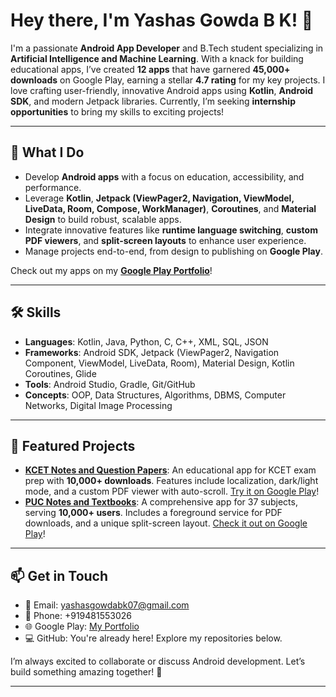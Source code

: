 # Hey there, I'm Yashas Gowda B K! 👋

I'm a passionate **Android App Developer** and B.Tech student specializing in **Artificial Intelligence and Machine Learning**. With a knack for building educational apps, I’ve created **12 apps** that have garnered **45,000+ downloads** on Google Play, earning a stellar **4.7 rating** for my key projects. I love crafting user-friendly, innovative Android apps using **Kotlin**, **Android SDK**, and modern Jetpack libraries. Currently, I’m seeking **internship opportunities** to bring my skills to exciting projects!

---

## 🚀 What I Do
- Develop **Android apps** with a focus on education, accessibility, and performance.
- Leverage **Kotlin**, **Jetpack (ViewPager2, Navigation, ViewModel, LiveData, Room, Compose, WorkManager)**, **Coroutines**, and **Material Design** to build robust, scalable apps.
- Integrate innovative features like **runtime language switching**, **custom PDF viewers**, and **split-screen layouts** to enhance user experience.
- Manage projects end-to-end, from design to publishing on **Google Play**.

Check out my apps on my **[Google Play Portfolio](https://play.google.com/store/search?q=pub:AppInnoVenture&c=apps)**!

---

## 🛠️ Skills
- **Languages**: Kotlin, Java, Python, C, C++, XML, SQL, JSON
- **Frameworks**: Android SDK, Jetpack (ViewPager2, Navigation Component, ViewModel, LiveData, Room), Material Design, Kotlin Coroutines, Glide
- **Tools**: Android Studio, Gradle, Git/GitHub
- **Concepts**: OOP, Data Structures, Algorithms, DBMS, Computer Networks, Digital Image Processing

---

## 🌟 Featured Projects
- **[KCET Notes and Question Papers](https://github.com/AppInnoVenture/kcetapp)**: An educational app for KCET exam prep with **10,000+ downloads**. Features include localization, dark/light mode, and a custom PDF viewer with auto-scroll. [Try it on Google Play](https://play.google.com/store/apps/details?id=com.kea.pyp&utm_source=shareApp)!
- **[PUC Notes and Textbooks](https://github.com/AppInnoVenture/pucapp)**: A comprehensive app for 37 subjects, serving **10,000+ users**. Includes a foreground service for PDF downloads, and a unique split-screen layout. [Check it out on Google Play](https://play.google.com/store/apps/details?id=com.puc.pyp&utm_source=shareApp)!

---

## 📫 Get in Touch
- 📧 Email: [yashasgowdabk07@gmail.com](mailto:yashasgowdabk07@gmail.com)
- 📱 Phone: +919481553026
- 🌐 Google Play: [My Portfolio](https://play.google.com/store/search?q=pub:AppInnoVenture&c=apps)
- 💻 GitHub: You're already here! Explore my repositories below.

I’m always excited to collaborate or discuss Android development. Let’s build something amazing together! 🚀

---


